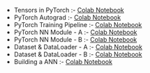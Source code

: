 - Tensors in PyTorch :- [Colab Notebook](https://colab.research.google.com/drive/1yeA_RyZWHSJ7bOL2QMIX5aXxHsQOcBUG?usp=sharing)
- PyTorch Autograd :- [Colab Notebook](https://colab.research.google.com/drive/1rOavgcrZHICbudCfxwvzYs8uTKo7jM_M?usp=sharing)
- PyTorch Training Pipeline :- [Colab Notebook](https://colab.research.google.com/drive/1w8LFlqddJO687DNqLNzYAhZdUsr4bRFc?usp=sharing)
- PyTorch NN Module - A :- [Colab Notebook](https://colab.research.google.com/drive/1KknvyoTy5jmmVffHzDBqyV6Zy7aZiOR6?usp=sharing)
- PyTorch NN Module - B :- [Colab Notebook](https://colab.research.google.com/drive/1RgG1fDJbDtVsV8dx2m6iILGxewxQN1Pv?usp=sharing)
- Dataset & DataLoader - A :- [Colab Notebook](https://colab.research.google.com/drive/1RbHjvNae2GLjpuILpMUsaNhG_8RAqXmP?usp=sharing)
- Dataset & DataLoader - B :- [Colab Notebook](https://colab.research.google.com/drive/1wvUZS_eByJ_KM8Zv8VYKnqM1r3L-zkev?usp=sharing)
- Building a ANN :- [Colab Notebook](https://colab.research.google.com/drive/1etMBQKneWeTnamZ7lMB86QDDqhB5eIJX?usp=sharing)
